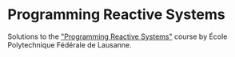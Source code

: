 # Programming Reactive Systems

Solutions to the ["Programming Reactive Systems"](https://www.coursera.org/learn/scala-akka-reactive) course by 
École Polytechnique Fédérale de Lausanne.